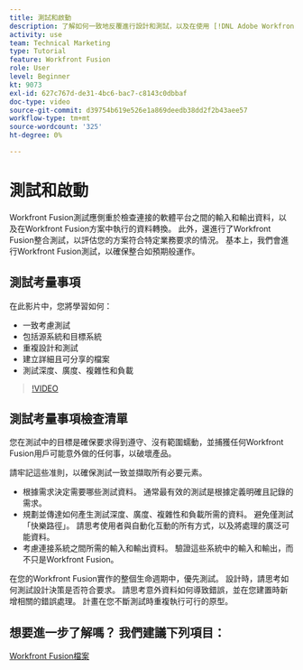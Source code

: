 ```yaml
---
title: 測試和啟動
description: 了解如何一致地反覆進行設計和測試，以及在使用 [!DNL Adobe Workfront Fusion].
activity: use
team: Technical Marketing
type: Tutorial
feature: Workfront Fusion
role: User
level: Beginner
kt: 9073
exl-id: 627c767d-de31-4bc6-bac7-c8143c0dbbaf
doc-type: video
source-git-commit: d39754b619e526e1a869deedb38dd2f2b43aee57
workflow-type: tm+mt
source-wordcount: '325'
ht-degree: 0%

---
```


# 測試和啟動

Workfront Fusion測試應側重於檢查連接的軟體平台之間的輸入和輸出資料，以及在Workfront Fusion方案中執行的資料轉換。 此外，還進行了Workfront Fusion整合測試，以評估您的方案符合特定業務要求的情況。 基本上，我們會進行Workfront Fusion測試，以確保整合如預期般運作。

## 測試考量事項

在此影片中，您將學習如何：

* 一致考慮測試
* 包括源系統和目標系統
* 重複設計和測試
* 建立詳細且可分享的檔案
* 測試深度、廣度、複雜性和負載

>[!VIDEO](https://video.tv.adobe.com/v/335315/?quality=12)

## 測試考量事項檢查清單

您在測試中的目標是確保要求得到遵守、沒有範圍蠕動，並捕獲任何Workfront Fusion用戶可能意外做的任何事，以破壞產品。

請牢記這些准則，以確保測試一致並擷取所有必要元素。

* 根據需求決定需要哪些測試資料。 通常最有效的測試是根據定義明確且記錄的需求。
* 規劃並傳達如何產生測試深度、廣度、複雜性和負載所需的資料。 避免僅測試「快樂路徑」。 請思考使用者與自動化互動的所有方式，以及將處理的廣泛可能資料。
* 考慮連接系統之間所需的輸入和輸出資料。 驗證這些系統中的輸入和輸出，而不只是Workfront Fusion。

在您的Workfront Fusion實作的整個生命週期中，優先測試。 設計時，請思考如何測試設計決策是否符合要求。 請思考意外資料如何導致錯誤，並在您建置時新增相關的錯誤處理。 計畫在您不斷測試時重複執行可行的原型。

## 想要進一步了解嗎？ 我們建議下列項目：

[Workfront Fusion檔案](https://experienceleague.adobe.com/docs/workfront/using/adobe-workfront-fusion/workfront-fusion-2.html?lang=en)
